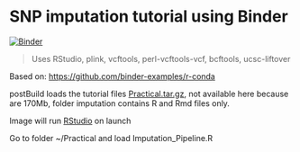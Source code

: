 # SNP imputation tutorial using Binder

[![Binder](https://mybinder.org/badge_logo.svg)](https://mybinder.org/v2/gh/victor-moreno/ImputationTutorial/master?urlpath=rstudio)

> Uses RStudio, plink, vcftools, perl-vcftools-vcf, bcftools, ucsc-liftover

Based on:
https://github.com/binder-examples/r-conda

postBuild loads the tutorial files [Practical.tar.gz](https://cuda.odap-ico.org/imputation/Practical.tar.gz), not available here because are 170Mb, folder imputation contains R and Rmd files only.


Image will run [RStudio](https://www.rstudio.com/) on launch

Go to folder ~/Practical and load Imputation_Pipeline.R

